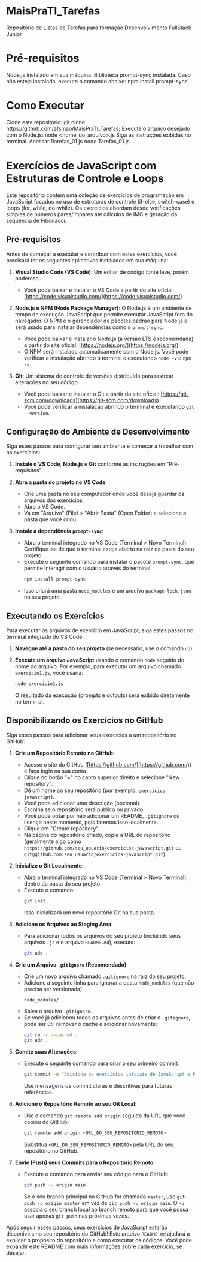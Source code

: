 # MaisPraTI_Tarefas
Repositório de Listas de Tarefas para formação Desenvolvimento FullStack Junior

# Pré-requisitos
Node.js instalado em sua máquina.
Biblioteca prompt-sync instalada. Caso não esteja instalada, execute o comando abaixo:
npm install prompt-sync

# Como Executar
Clone este repositório:
git clone https://github.com/afsmao/MaisPraTI_Tarefas;
Execute o arquivo desejado com o Node.js:
node <nome_do_arquivo>.js
Siga as instruções exibidas no terminal.
Acessar Rarefas_01.js
node Tarefas_01.js

# Exercícios de JavaScript com Estruturas de Controle e Loops

Este repositório contém uma coleção de exercícios de programação em JavaScript focados no uso de estruturas de controle (if-else, switch-case) e loops (for, while, do-while). Os exercícios abordam desde verificações simples de números pares/ímpares até cálculos de IMC e geração da sequência de Fibonacci.

## Pré-requisitos

Antes de começar a executar e contribuir com estes exercícios, você precisará ter os seguintes aplicativos instalados em sua máquina:

1.  **Visual Studio Code (VS Code)**: Um editor de código fonte leve, porém poderoso.
    * Você pode baixar e instalar o VS Code a partir do site oficial: [https://code.visualstudio.com/](https://code.visualstudio.com/)

2.  **Node.js e NPM (Node Package Manager)**: O Node.js é um ambiente de tempo de execução JavaScript que permite executar JavaScript fora do navegador. O NPM é o gerenciador de pacotes padrão para Node.js e será usado para instalar dependências como o `prompt-sync`.
    * Você pode baixar e instalar o Node.js (a versão LTS é recomendada) a partir do site oficial: [https://nodejs.org/](https://nodejs.org/)
    * O NPM será instalado automaticamente com o Node.js. Você pode verificar a instalação abrindo o terminal e executando `node -v` e `npm -v`.

3.  **Git**: Um sistema de controle de versões distribuído para rastrear alterações no seu código.
    * Você pode baixar e instalar o Git a partir do site oficial: [https://git-scm.com/downloads](https://git-scm.com/downloads)
    * Você pode verificar a instalação abrindo o terminal e executando `git --version`.

## Configuração do Ambiente de Desenvolvimento

Siga estes passos para configurar seu ambiente e começar a trabalhar com os exercícios:

1.  **Instale o VS Code**, **Node.js** e **Git** conforme as instruções em "Pré-requisitos".

2.  **Abra a pasta do projeto no VS Code**:
    * Crie uma pasta no seu computador onde você deseja guardar os arquivos dos exercícios.
    * Abra o VS Code.
    * Vá em "Arquivo" (File) > "Abrir Pasta" (Open Folder) e selecione a pasta que você criou.

3.  **Instale a dependência `prompt-sync`**:
    * Abra o terminal integrado no VS Code (Terminal > Novo Terminal). Certifique-se de que o terminal esteja aberto na raiz da pasta do seu projeto.
    * Execute o seguinte comando para instalar o pacote `prompt-sync`, que permite interagir com o usuário através do terminal:
        ```bash
        npm install prompt-sync
        ```
    * Isso criará uma pasta `node_modules` e um arquivo `package-lock.json` no seu projeto.

## Executando os Exercícios

Para executar os arquivos de exercício em JavaScript, siga estes passos no terminal integrado do VS Code:

1.  **Navegue até a pasta do seu projeto** (se necessário, use o comando `cd`).

2.  **Execute um arquivo JavaScript** usando o comando `node` seguido do nome do arquivo. Por exemplo, para executar um arquivo chamado `exercicio1.js`, você usaria:
    ```bash
    node exercicio1.js
    ```
    O resultado da execução (prompts e outputs) será exibido diretamente no terminal.

## Disponibilizando os Exercícios no GitHub

Siga estes passos para adicionar seus exercícios a um repositório no GitHub:

1.  **Crie um Repositório Remoto no GitHub**:
    * Acesse o site do GitHub ([https://github.com/](https://github.com/)) e faça login na sua conta.
    * Clique no botão "+" no canto superior direito e selecione "New repository".
    * Dê um nome ao seu repositório (por exemplo, `exercicios-javascript`).
    * Você pode adicionar uma descrição (opcional).
    * Escolha se o repositório será público ou privado.
    * Você pode optar por não adicionar um README, `.gitignore` ou licença neste momento, pois faremos isso localmente.
    * Clique em "Create repository".
    * Na página do repositório criado, copie a URL do repositório (geralmente algo como `https://github.com/seu_usuario/exercicios-javascript.git` ou `git@github.com:seu_usuario/exercicios-javascript.git`).

2.  **Inicialize o Git Localmente**:
    * Abra o terminal integrado no VS Code (Terminal > Novo Terminal), dentro da pasta do seu projeto.
    * Execute o comando:
        ```bash
        git init
        ```
        Isso inicializará um novo repositório Git na sua pasta.

3.  **Adicione os Arquivos ao Staging Area**:
    * Para adicionar todos os arquivos do seu projeto (incluindo seus arquivos `.js` e o arquivo `README.md`), execute:
        ```bash
        git add .
        ```

4.  **Crie um Arquivo `.gitignore` (Recomendado)**:
    * Crie um novo arquivo chamado `.gitignore` na raiz do seu projeto.
    * Adicione a seguinte linha para ignorar a pasta `node_modules` (que não precisa ser versionada):
        ```
        node_modules/
        ```
    * Salve o arquivo `.gitignore`.
    * Se você já adicionou todos os arquivos antes de criar o `.gitignore`, pode ser útil remover o cache e adicionar novamente:
        ```bash
        git rm -r --cached .
        git add .
        ```

5.  **Comite suas Alterações**:
    * Execute o seguinte comando para criar o seu primeiro commit:
        ```bash
        git commit -m "Adiciona os exercícios iniciais de JavaScript e README"
        ```
        Use mensagens de commit claras e descritivas para futuras referências.

6.  **Adicione o Repositório Remoto ao seu Git Local**:
    * Use o comando `git remote add origin` seguido da URL que você copiou do GitHub:
        ```bash
        git remote add origin <URL_DO_SEU_REPOSITORIO_REMOTO>
        ```
        Substitua `<URL_DO_SEU_REPOSITORIO_REMOTO>` pela URL do seu repositório no GitHub.

7.  **Envie (Push) seus Commits para o Repositório Remoto**:
    * Execute o comando para enviar seu código para o GitHub:
        ```bash
        git push -u origin main
        ```
        Se o seu branch principal no GitHub for chamado `master`, use `git push -u origin master` em vez de `git push -u origin main`. O `-u` associa o seu branch local ao branch remoto para que você possa usar apenas `git push` nas próximas vezes.

Após seguir esses passos, seus exercícios de JavaScript estarão disponíveis no seu repositório do GitHub! Este arquivo `README.md` ajudará a explicar o propósito do repositório e como executar os códigos. Você pode expandir este README com mais informações sobre cada exercício, se desejar.
